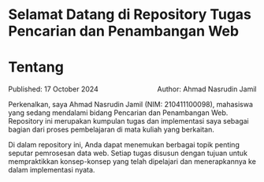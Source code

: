 <h1>Selamat Datang di Repository Tugas Pencarian dan Penambangan Web<h1>

# Tentang

<div style="display: flex; justify-content: space-between;">
  <div>Published: 17 October 2024</div>
  <div>Author: Ahmad Nasrudin Jamil</div>
</div>

Perkenalkan, saya Ahmad Nasrudin Jamil (NIM: 210411100098), mahasiswa yang sedang mendalami bidang Pencarian dan Penambangan Web. Repository ini merupakan kumpulan tugas dan implementasi saya sebagai bagian dari proses pembelajaran di mata kuliah yang berkaitan.

Di dalam repository ini, Anda dapat menemukan berbagai topik penting seputar pemrosesan data web. Setiap tugas disusun dengan tujuan untuk mempraktikkan konsep-konsep yang telah dipelajari dan menerapkannya ke dalam implementasi nyata.

